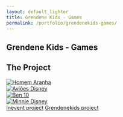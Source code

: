 ```yaml
---
layout: default_lighter
title: Grendene Kids - Games
permalink: /portfolio/grendenekids-games/
---
```


<main id="main">
	<section class="content conteiner-half">
		<div class="conteiner">
			<h1>Grendene Kids - Games</h1>
			<!-- <p>Grendene is a Brazilian company manufacturing shoes whose majority shareholder is Alexandre Grendene Bartelle and in 2013 was the largest exporter of footwear in Brazil.</p> -->
		</div>
	</section>
	<section class="content">
		<div class="conteiner">
			<h2>The Project</h2>
			<!-- <p><strong>Roles:</strong> Responsive Game.</p> -->
			<!-- <p>Grandene was with an advertising campaign in which the child who buy a shoes, the box of this shoe would be a QRCODE, and with this code the child -->
			<!-- would open the corresponding game the footwear brand, but this game should work in the desktop too, -->
			<!-- so to the efforts were optimized, it was developed these 4 responsive games.</p> -->
			<div class="row">
				<div class="6u 12u$(xsmall)">
					<a href="http://grendenekids.com.br/qrcode/homemaranha/" class="image fit thumb"><img src="{{ site.url }}images/spiderman.jpg" alt="Homem Aranha" /></a>
				</div>
				<div class="6u$ 12u$(xsmall)">
					<a href="http://grendenekids.com.br/disneyavioes/" class="image fit thumb"><img src="{{ site.url }}images/avioes.jpg" alt="Aviões Disney" /></a>
				</div>
				<div class="6u 12u$(xsmall)">
					<a href="http://grendenekids.com.br/qrcode/ben10/" class="image fit thumb"><img src="{{ site.url }}images/ben10-1.jpg" alt="Ben 10" /></a>
				</div>
				<div class="6u$ 12u$(xsmall)">
					<a href="http://grendenekids.com.br/qrcode/disneyminnie/" class="image fit thumb"><img src="{{ site.url }}images/disney1.jpg" alt="Minnie Disney" /></a>
				</div>
			</div>
		</div>
	</section>
	<nav class="nav-footer">
		<!-- <a class="nav nav-footer-auxiliar" href="/portfolio/azion-technologies/">Azion Technologies project</a> -->
		<a class="nav nav-footer-auxiliar" href="/portfolio/inevent/">Inevent project</a>
		<a class="nav nav-footer-main" href="/portfolio/grendenekids/">Grendenekids project</a>
	</nav>
</main>